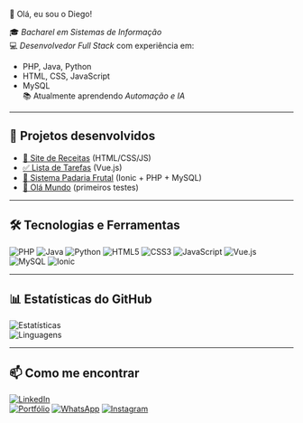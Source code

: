 👋 Olá, eu sou o Diego!

🎓 *Bacharel em Sistemas de Informação*  
💻 *Desenvolvedor Full Stack* com experiência em:  
- PHP, Java, Python  
- HTML, CSS, JavaScript  
- MySQL  
📚 Atualmente aprendendo *Automação e IA*  

---

## 🚀 Projetos desenvolvidos
- [🍲 Site de Receitas](https://github.com/Dieguinss/site-receitas) (HTML/CSS/JS)  
- [✅ Lista de Tarefas](https://github.com/Dieguinss/lista-de-tarefas) (Vue.js)  
- [🥖 Sistema Padaria Frutal](https://github.com/Dieguinss/PadariaFrutal) (Ionic + PHP + MySQL)  
- [👋 Olá Mundo](https://github.com/Dieguinss/ola-mundo) (primeiros testes)  

---

## 🛠️ Tecnologias e Ferramentas
![PHP](https://img.shields.io/badge/PHP-777BB4?style=for-the-badge&logo=php&logoColor=white)
![Java](https://img.shields.io/badge/Java-ED8B00?style=for-the-badge&logo=openjdk&logoColor=white)
![Python](https://img.shields.io/badge/Python-3776AB?style=for-the-badge&logo=python&logoColor=white)
![HTML5](https://img.shields.io/badge/HTML5-E34F26?style=for-the-badge&logo=html5&logoColor=white)
![CSS3](https://img.shields.io/badge/CSS3-1572B6?style=for-the-badge&logo=css3&logoColor=white)
![JavaScript](https://img.shields.io/badge/JavaScript-F7DF1E?style=for-the-badge&logo=javascript&logoColor=black)
![Vue.js](https://img.shields.io/badge/Vue.js-35495E?style=for-the-badge&logo=vue.js&logoColor=4FC08D)
![MySQL](https://img.shields.io/badge/MySQL-005C84?style=for-the-badge&logo=mysql&logoColor=white)
![Ionic](https://img.shields.io/badge/Ionic-4A4A4A?style=for-the-badge&logo=ionic&logoColor=white)



---

## 📊 Estatísticas do GitHub
![Estatísticas](https://github-readme-stats.vercel.app/api?username=Dieguinss&show_icons=true&theme=radical)  
![Linguagens](https://github-readme-stats.vercel.app/api/top-langs/?username=Dieguinss&layout=compact&theme=radical)

---

## 📫 Como me encontrar
[![LinkedIn](https://img.shields.io/badge/LinkedIn-0077B5?style=for-the-badge&logo=linkedin&logoColor=white)](https://www.linkedin.com/in/diego-de-souza-silva/)  
[![Portfólio](https://img.shields.io/badge/Portfólio-000000?style=for-the-badge&logo=github&logoColor=white)](https://github.com/Dieguinss)
[![WhatsApp](https://img.shields.io/badge/WhatsApp-25D366?style=for-the-badge&logo=whatsapp&logoColor=white)](https://wa.me/34999916800)
[![Instagram](https://img.shields.io/badge/Instagram-E4405F?style=for-the-badge&logo=instagram&logoColor=white)](https://www.instagram.com/diegorded)

